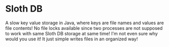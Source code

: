 # Sloth DB

A slow key value storage in Java, where keys are file names and values are file contents!
No file locks available since two processes are not supposed to work with same Sloth DB storage at same time!
I'm not even sure why would you use it! It just simple writes files in an organized way!
